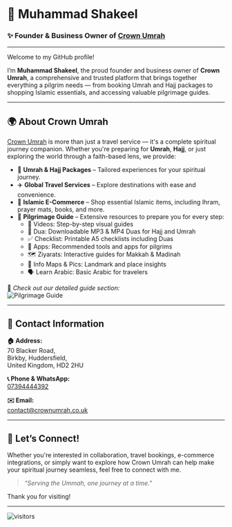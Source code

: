 # 👑 Muhammad Shakeel

### ✨ Founder & Business Owner of [Crown Umrah](https://www.crownumrah.co.uk/)

---

Welcome to my GitHub profile!

I’m **Muhammad Shakeel**, the proud founder and business owner of **Crown Umrah**, a comprehensive and trusted platform that brings together everything a pilgrim needs — from booking Umrah and Hajj packages to shopping Islamic essentials, and accessing valuable pilgrimage guides.

---

## 🌍 About Crown Umrah

[Crown Umrah](https://www.crownumrah.co.uk/) is more than just a travel service — it's a complete spiritual journey companion. Whether you're preparing for **Umrah**, **Hajj**, or just exploring the world through a faith-based lens, we provide:

- 🕋 **Umrah & Hajj Packages** – Tailored experiences for your spiritual journey.
- ✈️ **Global Travel Services** – Explore destinations with ease and convenience.
- 🛒 **Islamic E-Commerce** – Shop essential Islamic items, including Ihram, prayer mats, books, and more.
- 📖 **Pilgrimage Guide** – Extensive resources to prepare you for every step:
  - 🎥 Videos: Step-by-step visual guides
  - 🤲 Dua: Downloadable MP3 & MP4 Duas for Hajj and Umrah
  - ✅ Checklist: Printable A5 checklists including Duas
  - 📱 Apps: Recommended tools and apps for pilgrims
  - 🗺️ Ziyarats: Interactive guides for Makkah & Madinah
  - 🧾 Info Maps & Pics: Landmark and place insights
  - 🗣️ Learn Arabic: Basic Arabic for travelers

📸 *Check out our detailed guide section:*  
![Pilgrimage Guide](./3bf6af50-3b9d-4511-9bae-326b5dcf4613.png)

---

## 📍 Contact Information

**🏠 Address:**  
70 Blacker Road,  
Birkby, Huddersfield,  
United Kingdom, HD2 2HU

**📞 Phone & WhatsApp:**  
[07394444392](tel:07394444392)

**✉️ Email:**  
[contact@crownumrah.co.uk](mailto:contact@crownumrah.co.uk)

---

## 💬 Let’s Connect!

Whether you're interested in collaboration, travel bookings, e-commerce integrations, or simply want to explore how Crown Umrah can help make your spiritual journey seamless, feel free to connect with me.

> *“Serving the Ummah, one journey at a time.”*

Thank you for visiting!

---

![visitors](https://visitor-badge.laobi.icu/badge?page_id=muhammadshakeel.crownumrah)

